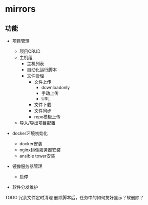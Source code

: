 # mirrors
## 功能
* 项目管理
	* 项目CRUD
	* 主机组
		* 主机列表
		* 自动化运行脚本
		* 文件管理	
			* 文件上传
				* downloadonly
				* 手动上传
				* URL
			* 文件下载
			* 文件同步
			* repo模板上传
	* 导入/导出项目配置

* docker环境初始化
	* docker安装
	* nginx镜像服务器安装
	* ansible tower安装
	 	
* 镜像服务器管理
	* 启停
* 软件分发维护


TODO
冗余文件定时清理
删除脚本后，任务中的如何友好显示？软删除？